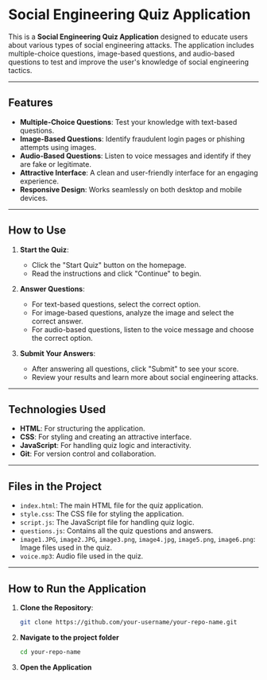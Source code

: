 # Social Engineering Quiz Application

This is a **Social Engineering Quiz Application** designed to educate users about various types of social engineering attacks. The application includes multiple-choice questions, image-based questions, and audio-based questions to test and improve the user's knowledge of social engineering tactics.

---

## **Features**
- **Multiple-Choice Questions**: Test your knowledge with text-based questions.
- **Image-Based Questions**: Identify fraudulent login pages or phishing attempts using images.
- **Audio-Based Questions**: Listen to voice messages and identify if they are fake or legitimate.
- **Attractive Interface**: A clean and user-friendly interface for an engaging experience.
- **Responsive Design**: Works seamlessly on both desktop and mobile devices.

---

## **How to Use**
1. **Start the Quiz**:
   - Click the "Start Quiz" button on the homepage.
   - Read the instructions and click "Continue" to begin.

2. **Answer Questions**:
   - For text-based questions, select the correct option.
   - For image-based questions, analyze the image and select the correct answer.
   - For audio-based questions, listen to the voice message and choose the correct option.

3. **Submit Your Answers**:
   - After answering all questions, click "Submit" to see your score.
   - Review your results and learn more about social engineering attacks.

---

## **Technologies Used**
- **HTML**: For structuring the application.
- **CSS**: For styling and creating an attractive interface.
- **JavaScript**: For handling quiz logic and interactivity.
- **Git**: For version control and collaboration.

---

## **Files in the Project**
- `index.html`: The main HTML file for the quiz application.
- `style.css`: The CSS file for styling the application.
- `script.js`: The JavaScript file for handling quiz logic.
- `questions.js`: Contains all the quiz questions and answers.
- `image1.JPG`, `image2.JPG`, `image3.png`, `image4.jpg`, `image5.png`, `image6.png`: Image files used in the quiz.
- `voice.mp3`: Audio file used in the quiz.

---

## **How to Run the Application**
1. **Clone the Repository**:
   ```bash
   git clone https://github.com/your-username/your-repo-name.git
2. **Navigate to the project folder**
   ```bash
   cd your-repo-name
4. **Open the Application**

